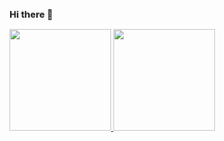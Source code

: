 ### Hi there 👋

<!--
**Leiriads/Leiriads** is a ✨ _special_ ✨ repository because its `README.md` (this file) appears on your GitHub profile.

Here are some ideas to get you started:

- 🔭 I’m currently working on ...
- 🌱 I’m currently learning ...
- 👯 I’m looking to collaborate on ...
- 🤔 I’m looking for help with ...
- 💬 Ask me about ...
- 📫 How to reach me: ...
- 😄 Pronouns: ...
- ⚡ Fun fact: ...
-->

<div>
<a href="https://github.com/leiriads">
<img height="180em" src="https://github-readme-stats.vercel.app/api/top-langs/?username=leiriads&layout=compact&langs_count=7&theme=dracula"/>
<img height="180em" src="https://github-readme-stats.vercel.app/api?username=leiriads&show_icons=true&theme=dracula&include_all_commits=true&count_private=true"/>
</div>
